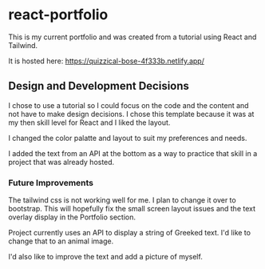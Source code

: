 # react-portfolio

This is my current portfolio and was created from a tutorial using React and Tailwind.

It is hosted here: https://quizzical-bose-4f333b.netlify.app/

## Design and Development Decisions

I chose to use a tutorial so I could focus on the code and the content and not have to make design decisions. I chose this template because it was at my then skill level for React and I liked the layout.

I changed the color palatte and layout to suit my preferences and needs.

I added the text from an API at the bottom as a way to practice that skill in a project that was already hosted.

### Future Improvements

The tailwind css is not working well for me. I plan to change it over to bootstrap. This will hopefully fix the small screen layout issues and the text overlay display in the Portfolio section.

Project currently uses an API to display a string of Greeked text. I'd like to change that to an animal image.

I'd also like to improve the text and add a picture of myself.
